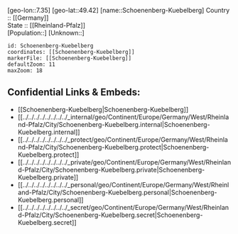 ﻿---
location: [49.42,7.35] 
mapzoom: [7,12] 
mapmarker: city 
type: City
tags:
- geo/City


SpocWebEntityId: 34140
isDeleted: false
confidential: public

---
[geo-lon::7.35] 
[geo-lat::49.42] 
[name::Schoenenberg-Kuebelberg] 
Country :: [[Germany]]  
State :: [[Rheinland-Pfalz]]  
[Population::] 
[Unknown::] 


```leaflet
id: Schoenenberg-Kuebelberg
coordinates: [[Schoenenberg-Kuebelberg]] 
markerFile: [[Schoenenberg-Kuebelberg]] 
defaultZoom: 11 
maxZoom: 18
```


## Confidential Links & Embeds: 
- [[Schoenenberg-Kuebelberg|Schoenenberg-Kuebelberg]]  
- [[../../../../../../../../_internal/geo/Continent/Europe/Germany/West/Rheinland-Pfalz/City/Schoenenberg-Kuebelberg.internal|Schoenenberg-Kuebelberg.internal]] 
- [[../../../../../../../../_protect/geo/Continent/Europe/Germany/West/Rheinland-Pfalz/City/Schoenenberg-Kuebelberg.protect|Schoenenberg-Kuebelberg.protect]] 
- [[../../../../../../../../_private/geo/Continent/Europe/Germany/West/Rheinland-Pfalz/City/Schoenenberg-Kuebelberg.private|Schoenenberg-Kuebelberg.private]] 
- [[../../../../../../../../_personal/geo/Continent/Europe/Germany/West/Rheinland-Pfalz/City/Schoenenberg-Kuebelberg.personal|Schoenenberg-Kuebelberg.personal]] 
- [[../../../../../../../../_secret/geo/Continent/Europe/Germany/West/Rheinland-Pfalz/City/Schoenenberg-Kuebelberg.secret|Schoenenberg-Kuebelberg.secret]] 
